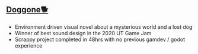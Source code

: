 ## [Doggone🐕](https://dangertimmy.itch.io/doggone)
* Environment driven visual novel about a mysterious world and a lost dog
* Winner of best sound design in the 2020 UT Game Jam
* Scrappy project completed in 48hrs with no previous gamdev / godot experience  